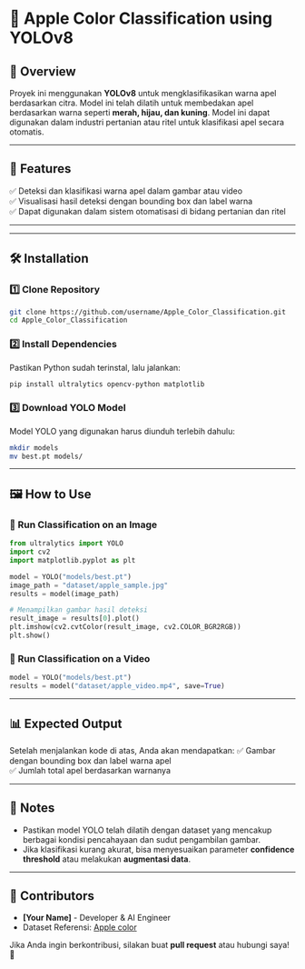 # 🍏 Apple Color Classification using YOLOv8

## 📖 Overview
Proyek ini menggunakan **YOLOv8** untuk mengklasifikasikan warna apel berdasarkan citra. Model ini telah dilatih untuk membedakan apel berdasarkan warna seperti **merah, hijau, dan kuning**. Model ini dapat digunakan dalam industri pertanian atau ritel untuk klasifikasi apel secara otomatis.

---

## 🚀 Features
✅ Deteksi dan klasifikasi warna apel dalam gambar atau video  
✅ Visualisasi hasil deteksi dengan bounding box dan label warna  
✅ Dapat digunakan dalam sistem otomatisasi di bidang pertanian dan ritel  

---

---

## 🛠 Installation

### 1️⃣ Clone Repository
```bash
git clone https://github.com/username/Apple_Color_Classification.git
cd Apple_Color_Classification
```

### 2️⃣ Install Dependencies
Pastikan Python sudah terinstal, lalu jalankan:
```bash
pip install ultralytics opencv-python matplotlib
```

### 3️⃣ Download YOLO Model
Model YOLO yang digunakan harus diunduh terlebih dahulu:
```bash
mkdir models
mv best.pt models/
```

---

## 🖼️ How to Use

### 🔹 Run Classification on an Image
```python
from ultralytics import YOLO
import cv2
import matplotlib.pyplot as plt

model = YOLO("models/best.pt")
image_path = "dataset/apple_sample.jpg"
results = model(image_path)

# Menampilkan gambar hasil deteksi
result_image = results[0].plot()
plt.imshow(cv2.cvtColor(result_image, cv2.COLOR_BGR2RGB))
plt.show()
```

### 🔹 Run Classification on a Video
```python
model = YOLO("models/best.pt")
results = model("dataset/apple_video.mp4", save=True)
```

---

## 📊 Expected Output
Setelah menjalankan kode di atas, Anda akan mendapatkan:
✅ Gambar dengan bounding box dan label warna apel  
✅ Jumlah total apel berdasarkan warnanya  

---

## 📝 Notes
- Pastikan model YOLO telah dilatih dengan dataset yang mencakup berbagai kondisi pencahayaan dan sudut pengambilan gambar.
- Jika klasifikasi kurang akurat, bisa menyesuaikan parameter **confidence threshold** atau melakukan **augmentasi data**.

---

## 🤝 Contributors
- **[Your Name]** - Developer & AI Engineer
- Dataset Referensi: [Apple color](https://universe.roboflow.com/tugas-akhir-70fw5/apel-mrg3l)

Jika Anda ingin berkontribusi, silakan buat **pull request** atau hubungi saya! 🚀

